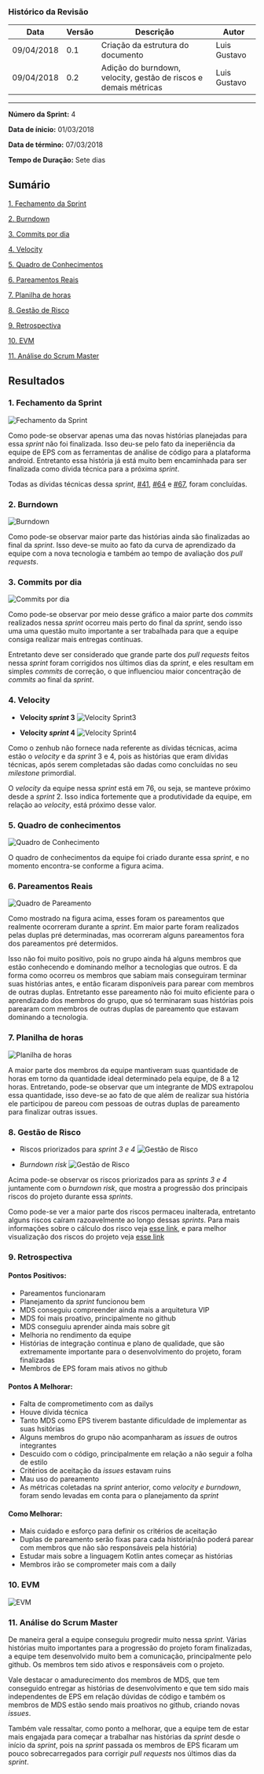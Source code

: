 ### Histórico da Revisão
| Data | Versão | Descrição | Autor |
|---|---|---|---|
| 09/04/2018| 0.1 |Criação da estrutura do documento | Luis Gustavo |
| 09/04/2018| 0.2 | Adição do burndown, velocity, gestão de riscos e demais métricas| Luis Gustavo |
-------------------------------------------------------------------------------------------------

**Número da Sprint:** 4

**Data de ínicio:** 01/03/2018

**Data de término:** 07/03/2018

**Tempo de Duração:** Sete dias

## Sumário
[1. Fechamento da Sprint](#1-fechamento-da-sprint)

[2. Burndown](#2-burndown)

[3. Commits por dia](#3-commits-por-dia)

[4. Velocity](#4-velocity)

[5. Quadro de Conhecimentos](#5-quadro-de-conhecimentos)

[6. Pareamentos Reais](#6-pareamentos-reais)

[7. Planilha de horas](#7-planilha-de-horas)

[8. Gestão de Risco](#8-gestão-de-risco)

[9. Retrospectiva](#9-retrospectiva)

[10. EVM](#10-evm)

[11. Análise do Scrum Master](#11-análise-do-scrum-master)


## **Resultados**
### **1. Fechamento da Sprint**
![Fechamento da Sprint](https://i.imgur.com/dnhfeRv.png)

Como pode-se observar apenas uma das novas histórias planejadas para essa _sprint_ não foi finalizada. Isso deu-se pelo fato da ineperiência da equipe de EPS com as ferramentas de análise de código para a plataforma android. Entretanto essa história já está muito bem encaminhada para ser finalizada como dívida técnica para a próxima _sprint_.

Todas as dívidas técnicas dessa _sprint_, [#41](https://github.com/fga-gpp-mds/2018.1_Nexte/issues/41), [#64](https://github.com/fga-gpp-mds/2018.1_Nexte/issues/64) e [#67](https://github.com/fga-gpp-mds/2018.1_Nexte/issues/67),  foram concluídas. 

### **2. Burndown**
![Burndown](https://i.imgur.com/7rmKDYt.png)

Como pode-se observar maior parte das histórias ainda são finalizadas ao final da _sprint_. Isso deve-se muito ao fato da curva de aprendizado da equipe com a nova tecnologia e também ao tempo de avaliação dos _pull requests_.

### **3. Commits por dia**
![Commits por dia](https://i.imgur.com/13nHq8m.png)

Como pode-se observar por meio desse gráfico a maior parte dos _commits_ realizados nessa _sprint_ ocorreu mais perto do final da _sprint_, sendo isso uma uma questão muito importante a ser trabalhada para que a equipe consiga realizar mais entregas contínuas. 

Entretanto deve ser considerado que grande parte dos _pull requests_ feitos nessa _sprint_ foram corrigidos nos últimos dias da _sprint_, e eles resultam em simples _commits_ de correção, o que influenciou maior concentração de _commits_ ao final da _sprint_.

### **4. Velocity**

* **Velocity _sprint_ 3**
![Velocity Sprint3](https://i.imgur.com/ItvsO98.png)

* **Velocity _sprint_ 4**
![Velocity Sprint4](https://i.imgur.com/NtROC4B.png)

Como o zenhub não fornece nada referente as dívidas técnicas, acima estão o _velocity_ e da _sprint_ 3 e 4, pois as histórias que eram dívidas técnicas, após serem completadas são dadas como concluídas no seu _milestone_ primordial.

O _velocity_ da equipe nessa _sprint_ está em 76, ou seja, se manteve próximo desde a _sprint_ 2. Isso indica fortemente que a produtividade da equipe, em relação ao _velocity_, está próximo desse valor.

### **5. Quadro de conhecimentos**
![Quadro de Conhecimento](https://i.imgur.com/7XaE6gr.png)

O quadro de conhecimentos da equipe foi criado durante essa _sprint_, e no momento encontra-se conforme a figura acima.

### **6. Pareamentos Reais**
![Quadro de Pareamento](https://i.imgur.com/2Oqb2Eq.png)

Como mostrado na figura acima, esses foram os pareamentos que realmente ocorreram durante a _sprint_. Em maior parte foram realizados pelas duplas pré determinadas, mas ocorreram alguns pareamentos fora dos pareamentos pré determidos. 

Isso não foi muito positivo, pois no grupo ainda há alguns membros que estão conhecendo e dominando melhor a tecnologias que outros. E da forma como ocorreu os membros que sabiam mais conseguiram terminar suas histórias antes, e então ficaram disponíveis para parear com membros de outras duplas. Entretanto esse pareamento não foi muito eficiente para o aprendizado dos membros do grupo, que só terminaram suas histórias pois parearam com membros de outras duplas de pareamento que estavam dominando a tecnologia.

### **7. Planilha de horas**
![Planilha de horas](https://i.imgur.com/DfnUsgT.png)

A maior parte dos membros da equipe mantiveram suas quantidade de horas em torno da quantidade ideal determinado pela equipe, de 8 a 12 horas. Entretando, pode-se observar que um integrante de MDS extrapolou essa quantidade, isso deve-se ao fato de que além de realizar sua história ele participou de pareou com pessoas de outras duplas de pareamento para finalizar outras issues. 

### **8. Gestão de Risco**

* Riscos priorizados para _sprint 3 e 4_ 
![Gestão de Risco](https://i.imgur.com/e1z8uod.png)

* _Burndown risk_
![Gestão de Risco](https://i.imgur.com/p6S2vMC.png)

Acima pode-se observar os riscos priorizados para as _sprints 3 e 4_ juntamente com o _burndown risk_, que mostra a progressão dos principais riscos do projeto durante essa _sprints_.

Como pode-se ver a maior parte dos riscos permaceu inalterada, entretanto alguns riscos caíram razoavelmente ao longo dessas _sprints_. Para mais informações sobre o cálculo dos risco veja [esse link](https://github.com/fga-gpp-mds/2018.1_Nexte/blob/dev/docs/EPS/GestaoDeRisco.md), e para melhor visualização dos riscos do projeto veja [esse link](https://docs.google.com/spreadsheets/d/1K6oxspA7JK-XiOPEHABS56DqX9O8WnunRu-7U4CFYZ0/edit?usp=sharing)


### **9. Retrospectiva**
<h4> Pontos Positivos:</h4>

* Pareamentos funcionaram
* Planejamento da _sprint_ funcionou bem
* MDS conseguiu compreender ainda mais a arquitetura VIP
* MDS foi mais proativo, principalmente no github
* MDS conseguiu aprender ainda mais sobre git
* Melhoria no rendimento da equipe
* Histórias de integração contínua e plano de qualidade, que são extremamente importante para o desenvolvimento do projeto, foram finalizadas
* Membros de EPS foram mais ativos no github


<h4> Pontos A Melhorar: </h4>

* Falta de comprometimento com as dailys
* Houve dívida técnica
* Tanto MDS como EPS tiverem bastante dificuldade de implementar as suas hsitórias
* Alguns membros do grupo não acompanharam as _issues_ de outros integrantes
* Descuido com o código, principalmente em relação a não seguir a folha de estilo
* Critérios de aceitação da _issues_ estavam ruins
* Mau uso do pareamento
* As métricas coletadas na _sprint_ anterior, como _velocity e burndown_, foram sendo levadas em conta para o planejamento da _sprint_


<h4> Como Melhorar: </h4>

* Mais cuidado e esforço para definir os critérios de aceitação
* Duplas de pareamento serão fixas para cada história(não poderá parear com membros que não são responsáveis pela história)
* Estudar mais sobre a linguagem Kotlin antes começar as histórias
* Membros irão se comprometer mais com a daily

### **10. EVM**
![EVM]()

### **11. Análise do Scrum Master**

De maneira geral a equipe conseguiu progredir muito nessa _sprint_. Várias histórias muito importantes para a progressão do projeto foram finalizadas, a equipe tem desenvolvido muito bem a comunicação, principalmente pelo github. Os membros tem sido ativos e responsáveis com o projeto.

Vale destacar o amadurecimento dos membros de MDS, que tem conseguido entregar as histórias de desenvolvimento e que tem sido mais independentes de EPS em relação dúvidas de código e também os membros de MDS estão sendo mais proativos no github, criando novas _issues_.

Também vale ressaltar, como ponto a melhorar, que a equipe tem de estar mais engajada para começar a trabalhar nas histórias da _sprint_ desde o início da _sprint_, pois na _sprint_ passada os membros de EPS ficaram um pouco sobrecarregados para corrigir _pull requests_ nos últimos dias da _sprint_.
